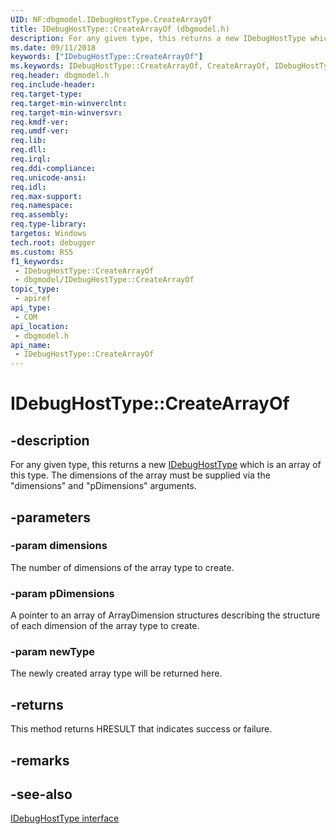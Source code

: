 ```yaml
---
UID: NF:dbgmodel.IDebugHostType.CreateArrayOf
title: IDebugHostType::CreateArrayOf (dbgmodel.h)
description: For any given type, this returns a new IDebugHostType which is an array of this type.
ms.date: 09/11/2018
keywords: ["IDebugHostType::CreateArrayOf"]
ms.keywords: IDebugHostType::CreateArrayOf, CreateArrayOf, IDebugHostType.CreateArrayOf, IDebugHostType::CreateArrayOf, IDebugHostType.CreateArrayOf
req.header: dbgmodel.h
req.include-header: 
req.target-type: 
req.target-min-winverclnt: 
req.target-min-winversvr: 
req.kmdf-ver: 
req.umdf-ver: 
req.lib: 
req.dll: 
req.irql: 
req.ddi-compliance: 
req.unicode-ansi: 
req.idl: 
req.max-support: 
req.namespace: 
req.assembly: 
req.type-library: 
targetos: Windows
tech.root: debugger
ms.custom: RS5
f1_keywords:
 - IDebugHostType::CreateArrayOf
 - dbgmodel/IDebugHostType::CreateArrayOf
topic_type:
 - apiref
api_type:
 - COM
api_location:
 - dbgmodel.h
api_name:
 - IDebugHostType::CreateArrayOf
---
```


# IDebugHostType::CreateArrayOf


## -description

For any given type, this returns a new [IDebugHostType](nn-dbgmodel-idebughosttype.md) which is an array of this type.
The dimensions of the array must be supplied via the "dimensions" and "pDimensions" arguments.

## -parameters

### -param dimensions

The number of dimensions of the array type to create.

### -param pDimensions

A pointer to an array of ArrayDimension structures describing the structure of each dimension of the array type to create.

### -param newType

The newly created array type will be returned here.

## -returns

This method returns HRESULT that indicates success or failure.

## -remarks

## -see-also

[IDebugHostType interface](nn-dbgmodel-idebughosttype.md)

